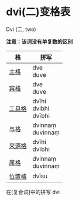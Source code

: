 # dvi(二)变格表

Dvi (二, two)

**注意：该词没有单复数的区别**

| 格 | 拼写 |
| --- | --- |
| [主格](nom.md) | dve<br>duve | 
| [宾格](acc.md) | dve<br>duve | 
| [工具格](instr.md) | dvīhi<br>dvibhi<br>dvībhi |
| [与格](dat.md) | dvinnaṃ<br>duvinnaṃ |
| [来源格](abl.md) | dvīhi<br>dvībhi |
| [属格](gen.md) | dvinnaṃ<br>duvinnaṃ |
| [位置格](loc.md) | dvīsu |

在[复合词]中的拼写  dvi 